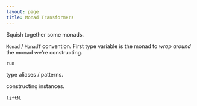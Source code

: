 ```yaml
---
layout: page
title: Monad Transformers
---
```


Squish together some monads.

`Monad` / `MonadT` convention. First type variable is the monad to *wrap around* the monad we're constructing.

`run`

type aliases / patterns.

constructing instances.

`liftM`.
